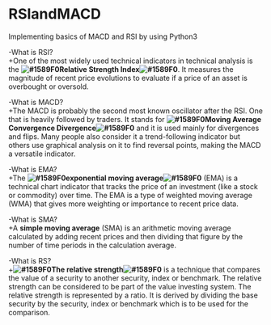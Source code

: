 # RSIandMACD
Implementing basics of MACD and RSI by using Python3

-What is RSI?\
+One of the most widely used technical indicators in technical analysis is the **![#1589F0](https://via.placeholder.com/15/1589F0/000000?text=+)Relative Strength Index![#1589F0](https://via.placeholder.com/15/1589F0/000000?text=+)**. It measures the magnitude of recent price evolutions to evaluate if a price of an asset is overbought or oversold.


-What is MACD?\
+The MACD is probably the second most known oscillator after the RSI. One that is heavily followed by traders. It stands for **![#1589F0](https://via.placeholder.com/15/1589F0/000000?text=+)Moving Average Convergence Divergence![#1589F0](https://via.placeholder.com/15/1589F0/000000?text=+)** and it is used mainly for divergences and flips. Many people also consider it a trend-following indicator but others use graphical analysis on it to find reversal points, making the MACD a versatile indicator.

-What is EMA?\
+The **![#1589F0](https://via.placeholder.com/15/1589F0/000000?text=+)exponential moving average![#1589F0](https://via.placeholder.com/15/1589F0/000000?text=+)** (EMA) is a technical chart indicator that tracks the price of an investment (like a stock or commodity) over time. The EMA is a type of weighted moving average (WMA) that gives more weighting or importance to recent price data.

-What is SMA?\
+A **simple moving average** (SMA) is an arithmetic moving average calculated by adding recent prices and then dividing that figure by the number of time periods in the calculation average.

-What is RS?\
+**![#1589F0](https://via.placeholder.com/15/1589F0/000000?text=+)The relative strength![#1589F0](https://via.placeholder.com/15/1589F0/000000?text=+)** is a technique that compares the value of a security to another security, index or benchmark. The relative strength can be considered to be part of the value investing system. The relative strength is represented by a ratio. It is derived by dividing the base security by the security, index or benchmark which is to be used for the comparison.

